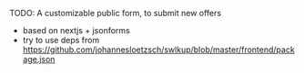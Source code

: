 TODO: A customizable public form, to submit new offers

* based on nextjs + jsonforms
* try to use deps from https://github.com/johannesloetzsch/swlkup/blob/master/frontend/package.json
